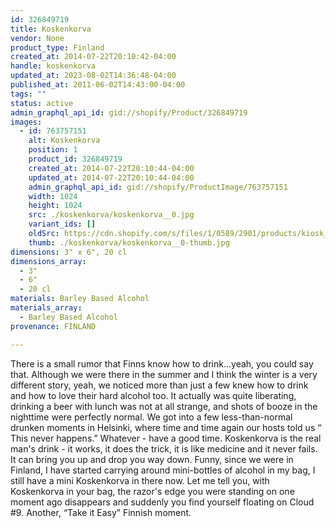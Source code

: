 ```yaml
---
id: 326849719
title: Koskenkorva
vendor: None
product_type: Finland
created_at: 2014-07-22T20:10:42-04:00
handle: koskenkorva
updated_at: 2023-08-02T14:36:48-04:00
published_at: 2011-06-02T14:43:00-04:00
tags: ""
status: active
admin_graphql_api_id: gid://shopify/Product/326849719
images:
  - id: 763757151
    alt: Koskenkorva
    position: 1
    product_id: 326849719
    created_at: 2014-07-22T20:10:44-04:00
    updated_at: 2014-07-22T20:10:44-04:00
    admin_graphql_api_id: gid://shopify/ProductImage/763757151
    width: 1024
    height: 1024
    src: ./koskenkorva/koskenkorva__0.jpg
    variant_ids: []
    oldSrc: https://cdn.shopify.com/s/files/1/0589/2901/products/kiosk_fi_korsenkorva.jpeg?v=1406074244
    thumb: ./koskenkorva/koskenkorva__0-thumb.jpg
dimensions: 3" x 6", 20 cl
dimensions_array:
  - 3"
  - 6"
  - 20 cl
materials: Barley Based Alcohol
materials_array:
  - Barley Based Alcohol
provenance: FINLAND

---
```


There is a small rumor that Finns know how to drink...yeah, you could say that. Although we were there in the summer and I think the winter is a very different story, yeah, we noticed more than just a few knew how to drink and how to love their hard alcohol too. It actually was quite liberating, drinking a beer with lunch was not at all strange, and shots of booze in the nighttime were perfectly normal. We got into a few less-than-normal drunken moments in Helsinki, where time and time again our hosts told us “ This never happens.” Whatever - have a good time. Koskenkorva is the real man's drink - it works, it does the trick, it is like medicine and it never fails. It can bring you up and drop you way down. Funny, since we were in Finland, I have started carrying around mini-bottles of alcohol in my bag, I still have a mini Koskenkorva in there now. Let me tell you, with Koskenkorva in your bag, the razor's edge you were standing on one moment ago disappears and suddenly you find yourself floating on Cloud #9. Another, “Take it Easy” Finnish moment.